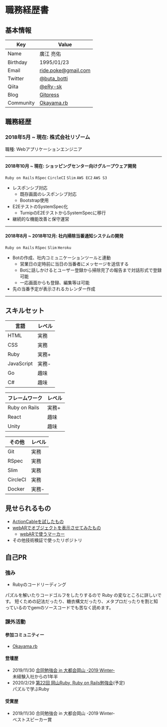 # 職務経歴書

## 基本情報
|Key|Value|
|---|---|
|Name|廣江 亮佑|
|Birthday|1995/01/23|
|Email|ride.poke@gmail.com|
|Twitter|[@buta_botti](https://twitter.com/buta_botti)|
|Qiita|[@eRy-sk](https://qiita.com/eRy-sk)|
|Blog|[Gitpress](https://gitpress.io/@erysk/)|
|Community|[Okayama.rb](https://okaruby.connpass.com/)|

## 職務経歴

### 2018年5月 ~ 現在: 株式会社リゾーム

職種: Webアプリケーションエンジニア

---

#### 2018年10月 ~ 現在: ショッピングセンター向けグループウェア開発

`Ruby on Rails` `RSpec` `CircleCI` `Slim` `AWS EC2` `AWS S3`

- レスポンシブ対応
  - 既存画面のレスポンシブ対応
  - Bootstrap使用
- E2EテストのSystemSpec化
  - TurnipのE2EテストからSystemSpecに移行
- 継続的な機能改善と保守運営

---

#### 2018年8月 ~ 2018年12月: 社内掃除当番通知システムの開発

`Ruby on Rails` `RSpec` `Slim` `Heroku`

- Botの作成、社内コミュニケーションツールと連動
  - 営業日の定時前に当日の当番者にメッセージを送信する
  - Botに話しかけるとユーザー登録から掃除完了の報告まで対話形式で登録可能
  - 一応画面からも登録、編集等は可能
- 先の当番予定が表示されるカレンダー作成

---


## スキルセット

|言語|レベル|
|---|---|
|HTML|実務|
|CSS|実務|
|Ruby|実務+|
|JavaScript|実務-|
|Go|趣味|
|C#|趣味|

|フレームワーク|レベル|
|---|---|
|Ruby on Rails|実務+|
|React|趣味|
|Unity|趣味|

|その他|レベル|
|---|---|
|Git|実務|
|RSpec|実務|
|Slim|実務|
|CircleCI|実務|
|Docker|実務-|

## 見せられるもの

- [ActionCableを試したもの](https://github.com/erysk/chat_app)
- [webARでオブジェクトを表示させてみたもの](https://github.com/erysk/webar)
  - [webARで使うマーカー](https://jeromeetienne.github.io/AR.js/data/images/HIRO.jpg)
- その他技術検証で使ったリポジトリ

## 自己PR

### 強み

- Rubyのコードリーディング

パズルを解いたりコードゴルフをしたりするので Ruby の変なところに詳しいです。
短くための記法だったり、糖衣構文だったり、メタプロだったりを割と知っているのでgemのソースコードでも苦なく読めます。 

### 課外活動
#### 参加コミュニティー
- [Okayama.rb](https://okaruby.connpass.com/)
#### 登壇歴
- 2019/11/30 [合同勉強会 in 大都会岡山 -2019 Winter-](https://gbdaitokai.connpass.com/event/145272/)  
  未経験入社からの1年半
- 2020/2/29 [第22回 岡山Ruby, Ruby on Rails勉強会](https://okaruby.connpass.com/event/161062/)(予定)  
  パズルで学ぶRuby
#### 受賞歴
- 2019/11/30 合同勉強会 in 大都会岡山 -2019 Winter-  
  ベストスピーカー賞
